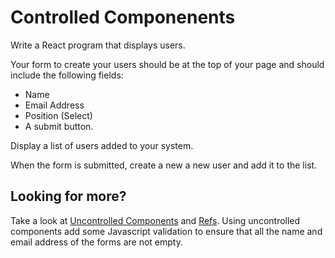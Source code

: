 # Controlled Componenents

Write a React program that displays users.

Your form to create your users should be at the top of your page and should include the following fields:

- Name
- Email Address
- Position (Select)
- A submit button.

Display a list of users added to your system.

When the form is submitted, create a new a new user and add it to the list.

## Looking for more? 

Take a look at [Uncontrolled Components](https://reactjs.org/docs/uncontrolled-components.html) and [Refs](https://reactjs.org/docs/refs-and-the-dom.html). Using uncontrolled components add some Javascript validation to ensure that all the name and email address of the forms are not empty.
